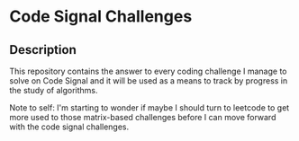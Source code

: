 # Code Signal Challenges

## Description

This repository contains the answer to every coding challenge I manage to solve on Code Signal and it will be used as a means to track by progress in the study of algorithms.

Note to self: I'm starting to wonder if maybe I should turn to leetcode to get more used to those matrix-based challenges before I can move forward with the code signal challenges.